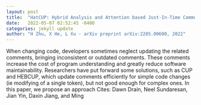 ```yaml
---
layout: post
title:  "HatCUP: Hybrid Analysis and Attention based Just-In-Time Comment Updating"
date:   2022-05-07 02:52:45 -0400
categories: jekyll update
author: "H Zhu, X He, L Xu - arXiv preprint arXiv:2205.00600, 2022"
---
```

When changing code, developers sometimes neglect updating the related comments, bringing inconsistent or outdated comments. These comments increase the cost of program understanding and greatly reduce software maintainability. Researchers have put forward some solutions, such as CUP and HEBCUP, which update comments efficiently for simple code changes (ie modifying of a single token), but not good enough for complex ones. In this paper, we propose an approach Cites: Dawn Drain, Neel Sundaresan, Jian Yin, Daxin Jiang, and Ming
